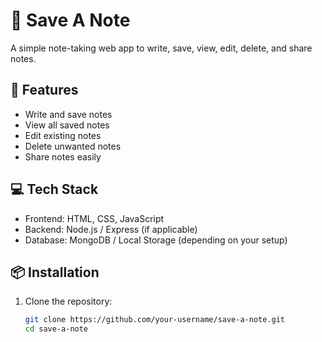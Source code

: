 # 📝 Save A Note

A simple note-taking web app to write, save, view, edit, delete, and share notes.

## 🚀 Features
- Write and save notes
- View all saved notes
- Edit existing notes
- Delete unwanted notes
- Share notes easily

## 💻 Tech Stack
- Frontend: HTML, CSS, JavaScript  
- Backend: Node.js / Express (if applicable)  
- Database: MongoDB / Local Storage (depending on your setup)

## 📦 Installation
1. Clone the repository:
   ```bash
   git clone https://github.com/your-username/save-a-note.git
   cd save-a-note

